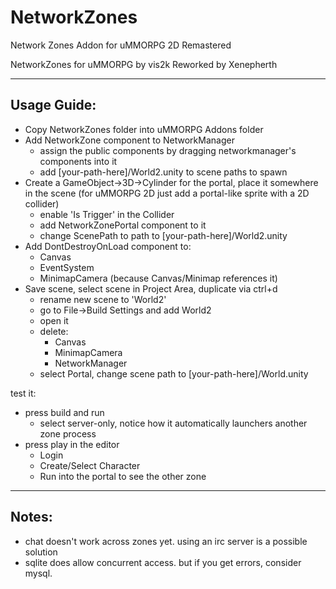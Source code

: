 # NetworkZones
 Network Zones Addon for uMMORPG 2D Remastered



NetworkZones for uMMORPG by vis2k Reworked by Xenepherth

--------------------------------------------------------------------------------
Usage Guide:
--------------------------------------------------------------------------------

* Copy NetworkZones folder into uMMORPG Addons folder
* Add NetworkZone component to NetworkManager
  * assign the public components by dragging networkmanager's components into it
  * add [your-path-here]/World2.unity to scene paths to spawn
* Create a GameObject->3D->Cylinder for the portal, place it somewhere in the scene
  (for uMMORPG 2D just add a portal-like sprite with a 2D collider)
  * enable 'Is Trigger' in the Collider
  * add NetworkZonePortal component to it
  * change ScenePath to path to [your-path-here]/World2.unity
* Add DontDestroyOnLoad component to:
  * Canvas
  * EventSystem
  * MinimapCamera (because Canvas/Minimap references it)
* Save scene, select scene in Project Area, duplicate via ctrl+d
  * rename new scene to 'World2'
  * go to File->Build Settings and add World2
  * open it
  * delete:
    * Canvas
    * MinimapCamera
    * NetworkManager
  * select Portal, change scene path to [your-path-here]/World.unity

test it:
* press build and run
  * select server-only, notice how it automatically launchers another zone process
* press play in the editor
  * Login
  * Create/Select Character
  * Run into the portal to see the other zone

--------------------------------------------------------------------------------
Notes:
--------------------------------------------------------------------------------
* chat doesn't work across zones yet. using an irc server is a possible solution
* sqlite does allow concurrent access. but if you get errors, consider mysql.